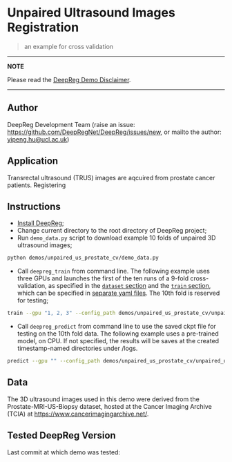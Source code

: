 # Unpaired Ultrasound Images Registration

> an example for cross validation

---

**NOTE**

Please read the
[DeepReg Demo Disclaimer](https://github.com/DeepRegNet/DeepReg/blob/master/demos/README.md).

---

## Author

DeepReg Development Team (raise an issue:
https://github.com/DeepRegNet/DeepReg/issues/new, or mailto the author:
yipeng.hu@ucl.ac.uk)

## Application

Transrectal ultrasound (TRUS) images are aqcuired from prostate cancer patients.
Registering

## Instructions

<!---
"""bash config_generator cross --data_folders dataset/fold0 dataset/fold1 dataset/fold2
dataset/fold3 dataset/fold4 dataset/fold5 dataset/fold6 dataset/fold7 dataset/fold8
dataset/fold9 --prefix unpaired_us_prostate_cv_run
-->

- [Install DeepReg](https://deepreg.readthedocs.io/en/latest/getting_started/install.html);
- Change current directory to the root directory of DeepReg project;
- Run `demo_data.py` script to download example 10 folds of unpaired 3D ultrasound
  images;

```bash
python demos/unpaired_us_prostate_cv/demo_data.py
```

- Call `deepreg_train` from command line. The following example uses three GPUs and
  launches the first of the ten runs of a 9-fold cross-validation, as specified in the
  [`dataset` section](./unpaired_us_prostate_cv_run1.yaml) and the
  [`train` section](./unpaired_us_prostate_cv_train.yaml), which can be specified in
  [separate yaml files](https://deepreg.readthedocs.io/en/latest/tutorial/cross_val.html).
  The 10th fold is reserved for testing;

```bash
train --gpu "1, 2, 3" --config_path demos/unpaired_us_prostate_cv/unpaired_us_prostate_cv_run1.yaml demos/unpaired_us_prostate_cv/unpaired_us_prostate_cv_train.yaml --log_dir unpaired_us_prostate_cv
```

- Call `deepreg_predict` from command line to use the saved ckpt file for testing on the
  10th fold data. The following example uses a pre-trained model, on CPU. If not
  specified, the results will be saves at the created timestamp-named directories under
  /logs.

```bash
predict --gpu "" --config_path demos/unpaired_us_prostate_cv/unpaired_us_prostate_cv_run1.yaml demos/unpaired_us_prostate_cv/unpaired_us_prostate_cv_train.yaml --ckpt_path logs/unpaired_us_prostate_cv/save/weights-epoch200.ckpt --mode test
```

## Data

The 3D ultrasound images used in this demo were derived from the Prostate-MRI-US-Biopsy
dataset, hosted at the Cancer Imaging Archive (TCIA) at
https://www.cancerimagingarchive.net/.

## Tested DeepReg Version

Last commit at which demo was tested:
